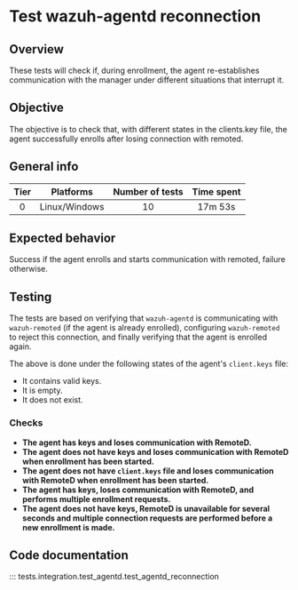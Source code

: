 # Test wazuh-agentd reconnection

## Overview

These tests will check if, during enrollment, the agent re-establishes communication with the manager
under different situations that interrupt it.

## Objective

The objective is to check that, with different states in the clients.key file, the agent
successfully enrolls after losing connection with remoted.

## General info

|Tier | Platforms | Number of tests | Time spent |
|:--:|:--:|:--:|:--:|
| 0 | Linux/Windows | 10 | 17m 53s |

## Expected behavior

Success if the agent enrolls and starts communication with remoted, failure otherwise.

## Testing

The tests are based on verifying that `wazuh-agentd` is communicating with `wazuh-remoted` 
(if the agent is already enrolled), configuring `wazuh-remoted` to reject this connection, 
and finally verifying that the agent is enrolled again.

The above is done under the following states of the agent's `client.keys` file:
- It contains valid keys.
- It is empty.
- It does not exist.

### Checks

- **The agent has keys and loses communication with RemoteD.**
- **The agent does not have keys and loses communication with RemoteD when enrollment has been started.**
- **The agent does not have `client.keys` file and loses communication with RemoteD when enrollment has been started.**
- **The agent has keys, loses communication with RemoteD, and performs multiple enrollment requests.**
- **The agent does not have keys, RemoteD is unavailable for several seconds and multiple connection requests 
    are performed before a new enrollment is made.**

## Code documentation

::: tests.integration.test_agentd.test_agentd_reconnection
